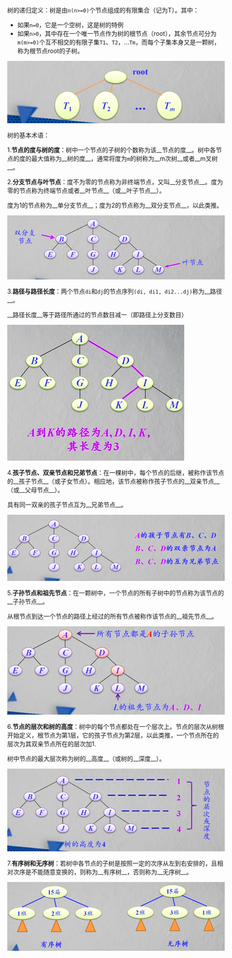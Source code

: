 树的递归定义：树是由`n(n>=0)`个节点组成的有限集合（记为T）。其中：

* 如果`n=0`，它是一个空树，这是树的特例
* 如果`n>0`，其中存在一个唯一节点作为树的根节点（root），其余节点可分为`m(m>=0)`个互不相交的有限子集`T1`、`T2`，...`Tm`，而每个子集本身又是一颗树，称为根节点root的子树。

![树](../img/201901142140.png)

树的基本术语：

1.__节点的度与树的度__：树中一个节点的子树的个数称为该__节点的度__。树中各节点的度的最大值称为__树的度__，通常将度为`m`的树称为__m次树__或者__m叉树__。

2.__分支节点与叶节点__：度不为零的节点称为非终端节点，又叫__分支节点__。度为零的节点称为终端节点或者__叶节点__（或__叶子节点__）。

度为1的节点称为__单分支节点__；度为2的节点称为__双分支节点__，以此类推。

![分支节点与叶节点](../img/201901142149.png)

3.__路径与路径长度__：两个节点`di`和`dj`的节点序列`(di, di1, di2...dj)`称为__路径__。

__路径长度__等于路径所通过的节点数目减一（即路径上分支数目）

![路径和路径长度](../img/201901142155.png)



4.__孩子节点、双亲节点和兄弟节点__：在一棵树中，每个节点的后继，被称作该节点的__孩子节点__（或子女节点）。相应地，该节点被称作孩子节点的__双亲节点__（或__父母节点__）。

具有同一双亲的孩子节点互为__兄弟节点__。

![孩子节点、双亲节点和兄弟节点](../img/201901142159.png)

5.__子孙节点和祖先节点__：在一颗树中，一个节点的所有子树中的节点称为该节点的__子孙节点__。

从根节点到达一个节点的路径上经过的所有节点被称作该节点的__祖先节点__。

![子孙节点和祖先节点](../img/201901142202.png)

6.__节点的层次和树的高度__：树中的每个节点都处在一个层次上。节点的层次从树根开始定义，根节点为第1层，它的孩子节点为第2层，以此类推，一个节点所在的层次为其双亲节点所在的层次加1.

树中节点的最大层次称为树的__高度__（或树的__深度__）。

![节点的层次和树的高度](../img/201901142226.png)

7.__有序树和无序树__：若树中各节点的子树是按照一定的次序从左到右安排的，且相对次序是不能随意变换的，则称为__有序树__，否则称为__无序树__。

![有序树和无序树](../img/201901142229.png)




